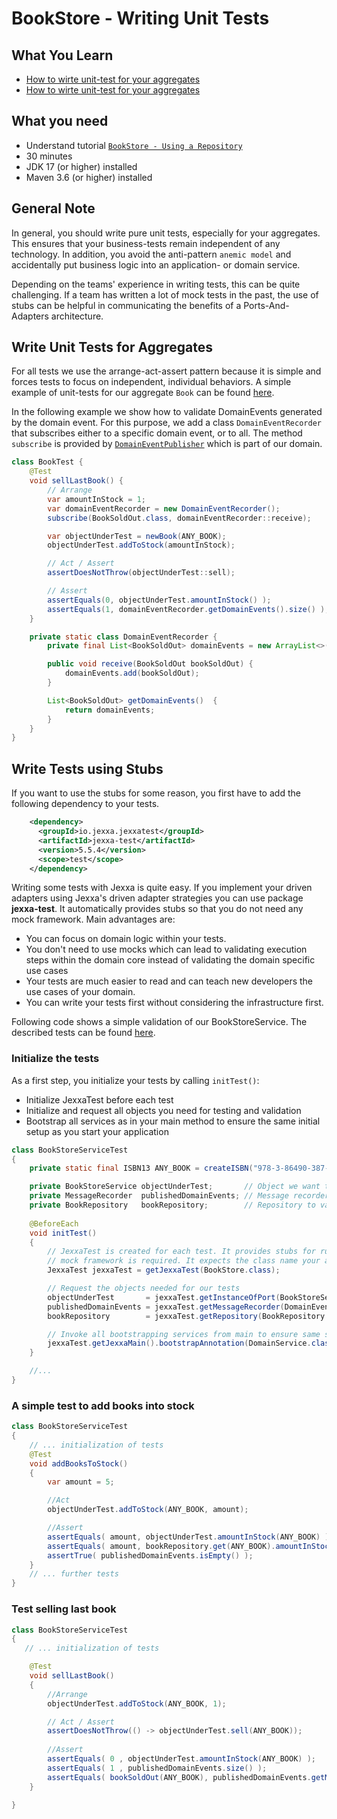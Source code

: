 # BookStore - Writing Unit Tests

## What You Learn
   
*   [How to wirte unit-test for your aggregates](#Write-unit-tests-for-aggregates)
*   [How to wirte unit-test for your aggregates](#Write-tests-using-stubs)

## What you need

*   Understand tutorial [`BookStore - Using a Repository`](README.md)
*   30 minutes
*   JDK 17 (or higher) installed
*   Maven 3.6 (or higher) installed

## General Note

In general, you should write pure unit tests, especially for your aggregates. This ensures 
that your business-tests remain independent of any technology. In addition, you avoid the
anti-pattern `anemic model` and accidentally put business logic into an application- or
domain service. 

Depending on the teams' experience in writing tests, this can be quite challenging. If a team
has written a lot of mock tests in the past, the use of stubs can be helpful in communicating
the benefits of a Ports-And-Adapters architecture.

## Write Unit Tests for Aggregates

For all tests we use the arrange-act-assert pattern because it is simple and forces tests to
focus on independent, individual behaviors. A simple example of unit-tests for our aggregate
`Book` can be found [here](src/test/java/io/jexxa/tutorials/bookstore/domain/book/BookTest.java).

In the following example we show how to validate DomainEvents generated by the domain event.
For this purpose, we add a class `DomainEventRecorder` that subscribes either to a specific
domain event, or to all. The method `subscribe` is provided by [`DomainEventPublisher`](src/main/java/io/jexxa/tutorials/bookstore/domain/DomainEventPublisher.java) which is part
of our domain.

```java
class BookTest { 
    @Test
    void sellLastBook() {
        // Arrange
        var amountInStock = 1;
        var domainEventRecorder = new DomainEventRecorder();
        subscribe(BookSoldOut.class, domainEventRecorder::receive);

        var objectUnderTest = newBook(ANY_BOOK);
        objectUnderTest.addToStock(amountInStock);

        // Act / Assert
        assertDoesNotThrow(objectUnderTest::sell);

        // Assert
        assertEquals(0, objectUnderTest.amountInStock() );
        assertEquals(1, domainEventRecorder.getDomainEvents().size() );
    }

    private static class DomainEventRecorder {
        private final List<BookSoldOut> domainEvents = new ArrayList<>();

        public void receive(BookSoldOut bookSoldOut) {
            domainEvents.add(bookSoldOut);
        }

        List<BookSoldOut> getDomainEvents()  {
            return domainEvents;
        }
    }
}
```

## Write Tests using Stubs

If you want to use the stubs for some reason, you first have to add the following dependency to your tests.

```xml
    <dependency>
      <groupId>io.jexxa.jexxatest</groupId>
      <artifactId>jexxa-test</artifactId>
      <version>5.5.4</version>
      <scope>test</scope>
    </dependency>
```
Writing some tests with Jexxa is quite easy. If you implement your driven adapters using
Jexxa's driven adapter strategies you can use package **jexxa-test**. It automatically
provides stubs so that you do not need any mock framework. Main advantages are:

*   You can focus on domain logic within your tests.
*   You don't need to use mocks which can lead to validating execution steps within the domain core instead of validating the domain specific use cases
*   Your tests are much easier to read and can teach new developers the use cases of your domain.
*   You can write your tests first without considering the infrastructure first.


Following code shows a simple validation of our BookStoreService. The described tests can be found [here](src/test/java/io/jexxa/tutorials/bookstore/applicationservice/BookStoreServiceTest.java).

### Initialize the tests 

As a first step, you initialize your tests by calling `initTest()`: 
*    Initialize JexxaTest before each test 
*    Initialize and request all objects you need for testing and validation 
*    Bootstrap all services as in your main method to ensure the same initial setup as you start your application

```java
class BookStoreServiceTest
{
    private static final ISBN13 ANY_BOOK = createISBN("978-3-86490-387-8");

    private BookStoreService objectUnderTest;       // Object we want to test
    private MessageRecorder  publishedDomainEvents; // Message recorder to validate published DomainEvents
    private BookRepository   bookRepository;        // Repository to validate results in the tests
    
    @BeforeEach
    void initTest()
    {
        // JexxaTest is created for each test. It provides stubs for running your tests so that no
        // mock framework is required. It expects the class name your application!
        JexxaTest jexxaTest = getJexxaTest(BookStore.class);

        // Request the objects needed for our tests
        objectUnderTest       = jexxaTest.getInstanceOfPort(BookStoreService.class);   // 1. We need the object we want to test
        publishedDomainEvents = jexxaTest.getMessageRecorder(DomainEventSender.class); // 2. A recorder for DomainEvents published via DomainEventSender
        bookRepository        = jexxaTest.getRepository(BookRepository.class);         // 3. Repository managing all books

        // Invoke all bootstrapping services from main to ensure same starting point
        jexxaTest.getJexxaMain().bootstrapAnnotation(DomainService.class);
    }

    //...
}
```

### A simple test to add books into stock 
```java
class BookStoreServiceTest 
{
    // ... initialization of tests 
    @Test
    void addBooksToStock()
    {
        var amount = 5;

        //Act
        objectUnderTest.addToStock(ANY_BOOK, amount);

        //Assert
        assertEquals( amount, objectUnderTest.amountInStock(ANY_BOOK) );      // Perform assertion against the object we test
        assertEquals( amount, bookRepository.get(ANY_BOOK).amountInStock() ); // Perform assertion against the repository
        assertTrue( publishedDomainEvents.isEmpty() );                        // Perform assertion against published DomainEvents
    }
    // ... further tests 
}
```

### Test selling last book
```java
class BookStoreServiceTest 
{
   // ... initialization of tests

    @Test
    void sellLastBook() 
    {
        //Arrange
        objectUnderTest.addToStock(ANY_BOOK, 1);

        // Act / Assert
        assertDoesNotThrow(() -> objectUnderTest.sell(ANY_BOOK));
        
        //Assert
        assertEquals( 0 , objectUnderTest.amountInStock(ANY_BOOK) );                        // Perform assertion against the object we test
        assertEquals( 1 , publishedDomainEvents.size() );                                   // Perform assertion against the repository
        assertEquals( bookSoldOut(ANY_BOOK), publishedDomainEvents.getMessage(BookSoldOut.class));  // Perform assertion against published DomainEvents
    }

}
```
